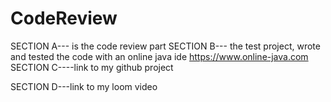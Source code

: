 # CodeReview
SECTION A--- is the code review part
SECTION B--- the test project, wrote and tested the
code with an online java ide https://www.online-java.com
SECTION C----link to my github project

SECTION D---link to my loom video

